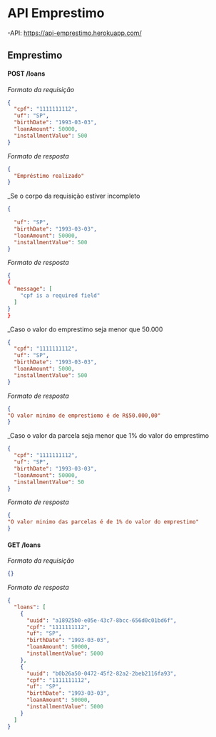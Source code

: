 # API Emprestimo

-API: https://api-emprestimo.herokuapp.com/

## Emprestimo

#### POST /loans


_Formato da requisição_

```json
{
  "cpf": "1111111112",
  "uf": "SP",
  "birthDate": "1993-03-03",
  "loanAmount": 50000,
  "installmentValue": 500
}
```

_Formato de resposta_

```json
{
  "Empréstimo realizado"
}
```

_Se o corpo da requisição estiver incompleto

```json
{
  
  "uf": "SP",
  "birthDate": "1993-03-03",
  "loanAmount": 50000,
  "installmentValue": 500
}
```

_Formato de resposta_

```json
{
{
  "message": [
    "cpf is a required field"
  ]
}
}
```

_Caso o valor do emprestimo seja menor que 50.000

```json
{
  "cpf": "1111111112",
  "uf": "SP",
  "birthDate": "1993-03-03",
  "loanAmount": 5000,
  "installmentValue": 500
}
```

_Formato de resposta_

```json
{
"O valor minimo de emprestiomo é de R$50.000,00"
}
```

_Caso o valor da parcela seja menor que 1% do valor do emprestimo

```json
{
  "cpf": "1111111112",
  "uf": "SP",
  "birthDate": "1993-03-03",
  "loanAmount": 50000,
  "installmentValue": 50
}
```

_Formato de resposta_

```json
{
"O valor minimo das parcelas é de 1% do valor do emprestimo"
}
```

#### GET /loans

_Formato da requisição_

```json
{}
```

_Formato de resposta_

```json
{
  "loans": [
    {
      "uuid": "a18925b0-e05e-43c7-8bcc-656d0c01bd6f",
      "cpf": "1111111112",
      "uf": "SP",
      "birthDate": "1993-03-03",
      "loanAmount": 50000,
      "installmentValue": 5000
    },
    {
      "uuid": "b0b26a50-0472-45f2-82a2-2beb2116fa93",
      "cpf": "1111111112",
      "uf": "SP",
      "birthDate": "1993-03-03",
      "loanAmount": 50000,
      "installmentValue": 5000
    }
  ]
}
```


